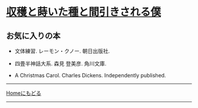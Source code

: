 <!-- Global site tag (gtag.js) - Google Analytics -->
<script async src="https://www.googletagmanager.com/gtag/js?id=UA-212193483-1"></script>
<script>
  window.dataLayer = window.dataLayer || [];
  function gtag(){dataLayer.push(arguments);}
  gtag('js', new Date());

  gtag('config', 'UA-212193483-1');
</script>

# [収穫と蒔いた種と間引きされる僕](https://koutya0akari.github.io/)

## お気に入りの本

- 文体練習. レーモン・クノー. 朝日出版社. <br />

- 四畳半神話大系. 森見 登美彦. 角川文庫. <br />

- A Christmas Carol. Charles Dickens. Independently published. <br />

---

[Homeにもどる](https://koutya0akari.github.io/)

---